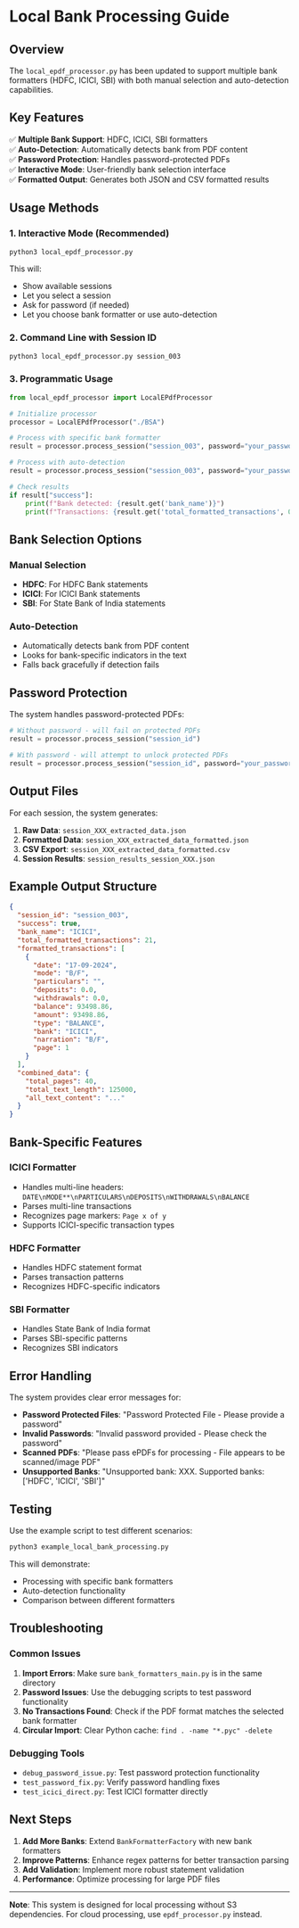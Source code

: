 # Local Bank Processing Guide

## Overview

The `local_epdf_processor.py` has been updated to support multiple bank formatters (HDFC, ICICI, SBI) with both manual selection and auto-detection capabilities.

## Key Features

✅ **Multiple Bank Support**: HDFC, ICICI, SBI formatters  
✅ **Auto-Detection**: Automatically detects bank from PDF content  
✅ **Password Protection**: Handles password-protected PDFs  
✅ **Interactive Mode**: User-friendly bank selection interface  
✅ **Formatted Output**: Generates both JSON and CSV formatted results  

## Usage Methods

### 1. Interactive Mode (Recommended)

```bash
python3 local_epdf_processor.py
```

This will:
- Show available sessions
- Let you select a session
- Ask for password (if needed)
- Let you choose bank formatter or use auto-detection

### 2. Command Line with Session ID

```bash
python3 local_epdf_processor.py session_003
```

### 3. Programmatic Usage

```python
from local_epdf_processor import LocalEPdfProcessor

# Initialize processor
processor = LocalEPdfProcessor("./BSA")

# Process with specific bank formatter
result = processor.process_session("session_003", password="your_password", bank_name="ICICI")

# Process with auto-detection
result = processor.process_session("session_003", password="your_password", bank_name=None)

# Check results
if result["success"]:
    print(f"Bank detected: {result.get('bank_name')}")
    print(f"Transactions: {result.get('total_formatted_transactions', 0)}")
```

## Bank Selection Options

### Manual Selection
- **HDFC**: For HDFC Bank statements
- **ICICI**: For ICICI Bank statements  
- **SBI**: For State Bank of India statements

### Auto-Detection
- Automatically detects bank from PDF content
- Looks for bank-specific indicators in the text
- Falls back gracefully if detection fails

## Password Protection

The system handles password-protected PDFs:

```python
# Without password - will fail on protected PDFs
result = processor.process_session("session_id")

# With password - will attempt to unlock protected PDFs
result = processor.process_session("session_id", password="your_password")
```

## Output Files

For each session, the system generates:

1. **Raw Data**: `session_XXX_extracted_data.json`
2. **Formatted Data**: `session_XXX_extracted_data_formatted.json`
3. **CSV Export**: `session_XXX_extracted_data_formatted.csv`
4. **Session Results**: `session_results_session_XXX.json`

## Example Output Structure

```json
{
  "session_id": "session_003",
  "success": true,
  "bank_name": "ICICI",
  "total_formatted_transactions": 21,
  "formatted_transactions": [
    {
      "date": "17-09-2024",
      "mode": "B/F",
      "particulars": "",
      "deposits": 0.0,
      "withdrawals": 0.0,
      "balance": 93498.86,
      "amount": 93498.86,
      "type": "BALANCE",
      "bank": "ICICI",
      "narration": "B/F",
      "page": 1
    }
  ],
  "combined_data": {
    "total_pages": 40,
    "total_text_length": 125000,
    "all_text_content": "..."
  }
}
```

## Bank-Specific Features

### ICICI Formatter
- Handles multi-line headers: `DATE\nMODE**\nPARTICULARS\nDEPOSITS\nWITHDRAWALS\nBALANCE`
- Parses multi-line transactions
- Recognizes page markers: `Page x of y`
- Supports ICICI-specific transaction types

### HDFC Formatter  
- Handles HDFC statement format
- Parses transaction patterns
- Recognizes HDFC-specific indicators

### SBI Formatter
- Handles State Bank of India format
- Parses SBI-specific patterns
- Recognizes SBI indicators

## Error Handling

The system provides clear error messages for:

- **Password Protected Files**: "Password Protected File - Please provide a password"
- **Invalid Passwords**: "Invalid password provided - Please check the password"
- **Scanned PDFs**: "Please pass ePDFs for processing - File appears to be scanned/image PDF"
- **Unsupported Banks**: "Unsupported bank: XXX. Supported banks: ['HDFC', 'ICICI', 'SBI']"

## Testing

Use the example script to test different scenarios:

```bash
python3 example_local_bank_processing.py
```

This will demonstrate:
- Processing with specific bank formatters
- Auto-detection functionality
- Comparison between different formatters

## Troubleshooting

### Common Issues

1. **Import Errors**: Make sure `bank_formatters_main.py` is in the same directory
2. **Password Issues**: Use the debugging scripts to test password functionality
3. **No Transactions Found**: Check if the PDF format matches the selected bank formatter
4. **Circular Import**: Clear Python cache: `find . -name "*.pyc" -delete`

### Debugging Tools

- `debug_password_issue.py`: Test password protection functionality
- `test_password_fix.py`: Verify password handling fixes
- `test_icici_direct.py`: Test ICICI formatter directly

## Next Steps

1. **Add More Banks**: Extend `BankFormatterFactory` with new bank formatters
2. **Improve Patterns**: Enhance regex patterns for better transaction parsing
3. **Add Validation**: Implement more robust statement validation
4. **Performance**: Optimize processing for large PDF files

---

**Note**: This system is designed for local processing without S3 dependencies. For cloud processing, use `epdf_processor.py` instead.
